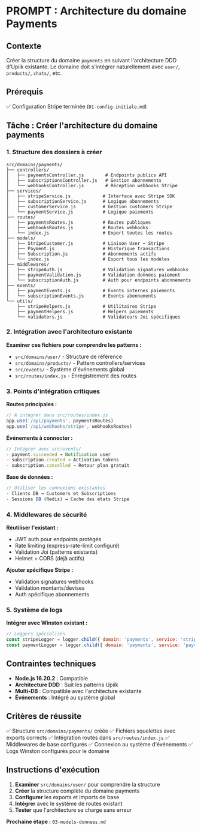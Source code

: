 # PROMPT : Architecture du domaine Payments

## Contexte

Créer la structure du domaine `payments` en suivant l'architecture DDD d'Upiik existante. Le domaine doit s'intégrer naturellement avec `user/`, `products/`, `chats/`, etc.

## Prérequis

✅ Configuration Stripe terminée (`01-config-initiale.md`)

## Tâche : Créer l'architecture du domaine payments

### 1. Structure des dossiers à créer

```
src/domains/payments/
├── controllers/
│   ├── paymentsController.js        # Endpoints publics API
│   ├── subscriptionsController.js   # Gestion abonnements
│   └── webhooksController.js        # Réception webhooks Stripe
├── services/
│   ├── stripeService.js            # Interface avec Stripe SDK
│   ├── subscriptionService.js      # Logique abonnements
│   ├── customerService.js          # Gestion customers Stripe
│   └── paymentService.js           # Logique paiements
├── routes/
│   ├── paymentsRoutes.js           # Routes publiques
│   ├── webhooksRoutes.js           # Routes webhooks
│   └── index.js                    # Export toutes les routes
├── models/
│   ├── StripeCustomer.js           # Liaison User ↔ Stripe
│   ├── Payment.js                  # Historique transactions
│   ├── Subscription.js             # Abonnements actifs
│   └── index.js                    # Export tous les modèles
├── middlewares/
│   ├── stripeAuth.js               # Validation signatures webhooks
│   ├── paymentValidation.js        # Validation données paiement
│   └── subscriptionAuth.js         # Auth pour endpoints abonnements
├── events/
│   ├── paymentEvents.js            # Events internes paiements
│   └── subscriptionEvents.js       # Events abonnements
└── utils/
    ├── stripeHelpers.js            # Utilitaires Stripe
    ├── paymentHelpers.js           # Helpers paiements
    └── validators.js               # Validateurs Joi spécifiques
```

### 2. Intégration avec l'architecture existante

**Examiner ces fichiers pour comprendre les patterns :**

- `src/domains/user/` - Structure de référence
- `src/domains/products/` - Pattern controllers/services
- `src/events/` - Système d'événements global
- `src/routes/index.js` - Enregistrement des routes

### 3. Points d'intégration critiques

**Routes principales :**

```javascript
// À intégrer dans src/routes/index.js
app.use('/api/payments', paymentsRoutes)
app.use('/api/webhooks/stripe', webhooksRoutes)
```

**Événements à connecter :**

```javascript
// Intégrer avec src/events/
- payment.succeeded → Notification user
- subscription.created → Activation tokens
- subscription.cancelled → Retour plan gratuit
```

**Base de données :**

```javascript
// Utiliser les connexions existantes
- Clients DB → Customers et Subscriptions
- Sessions DB (Redis) → Cache des états Stripe
```

### 4. Middlewares de sécurité

**Réutiliser l'existant :**

- JWT auth pour endpoints protégés
- Rate limiting (express-rate-limit configuré)
- Validation Joi (patterns existants)
- Helmet + CORS (déjà actifs)

**Ajouter spécifique Stripe :**

- Validation signatures webhooks
- Validation montants/devises
- Auth spécifique abonnements

### 5. Système de logs

**Intégrer avec Winston existant :**

```javascript
// Loggers spécialisés
const stripeLogger = logger.child({ domain: 'payments', service: 'stripe' })
const paymentLogger = logger.child({ domain: 'payments', service: 'payments' })
```

## Contraintes techniques

- **Node.js 16.20.2** : Compatible
- **Architecture DDD** : Suit les patterns Upiik
- **Multi-DB** : Compatible avec l'architecture existante
- **Événements** : Intégré au système global

## Critères de réussite

✅ Structure `src/domains/payments/` créée
✅ Fichiers squelettes avec exports corrects
✅ Intégration routes dans `src/routes/index.js`
✅ Middlewares de base configurés
✅ Connexion au système d'événements
✅ Logs Winston configurés pour le domaine

## Instructions d'exécution

1. **Examiner** `src/domains/user/` pour comprendre la structure
2. **Créer** la structure complète du domaine payments
3. **Configurer** les exports et imports de base
4. **Intégrer** avec le système de routes existant
5. **Tester** que l'architecture se charge sans erreur

**Prochaine étape :** `03-models-donnees.md`
